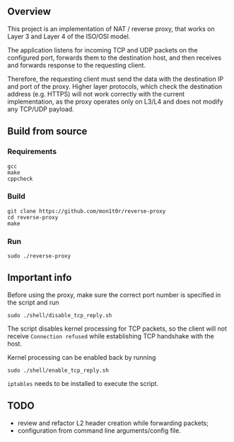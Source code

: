 ## Overview
This project is an implementation of NAT / reverse proxy, that works
on Layer 3 and Layer 4 of the ISO/OSI model.

The application listens for incoming TCP and UDP packets on the configured port, forwards them to the 
destination host, and then receives and forwards response to the requesting client.

Therefore, the requesting client must send the data with the destination IP and port of the proxy.
Higher layer protocols, which check the destination address (e.g. HTTPS) will not work correctly
with the current implementation, as the proxy operates only on L3/L4 and does not modify any TCP/UDP
payload.

## Build from source
### Requirements
```
gcc
make
cppcheck
```

### Build
```
git clone https://github.com/mon1t0r/reverse-proxy
cd reverse-proxy
make
```

### Run
```
sudo ./reverse-proxy
```

## Important info
Before using the proxy, make sure the correct port number is specified in the script and run
```
sudo ./shell/disable_tcp_reply.sh
```
The script disables kernel processing for TCP packets, so the client will not
receive `Connection refused` while establishing TCP handshake with the host.

Kernel processing can be enabled back by running
```
sudo ./shell/enable_tcp_reply.sh
```

`iptables` needs to be installed to execute the script.

## TODO
 - review and refactor L2 header creation while forwarding packets;
 - configuration from command line arguments/config file.

